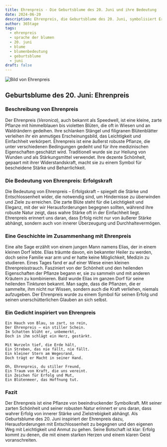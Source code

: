 ```yaml
---
title: Ehrenpreis - Die Geburtsblume des 20. Juni und ihre Bedeutung
date: 2024-06-20
description: Ehrenpreis, die Geburtsblume des 20. Juni, symbolisiert Erfolgskraft. Erfahre mehr über ihre Geschichte, Bedeutung und Symbolik in der Sprache der Blumen.
author: 365tage
tags:
  - ehrenpreis
  - sprache der blumen
  - 20. juni
  - blume
  - blumenbedeutung
  - geburtsblume
  - juni
draft: false
---
```


![Bild von Ehrenpreis](https://cdn.pixabay.com/photo/2016/03/22/18/59/speedwell-1273520_960_720.jpg#center)

## Geburtsblume des 20. Juni: Ehrenpreis

### Beschreibung von Ehrenpreis

Der Ehrenpreis (_Veronica_), auch bekannt als Speedwell, ist eine kleine, zarte Pflanze mit himmelblauen bis violetten Blüten, die oft in Wiesen und an Waldrändern gedeihen. Ihre schlanken Stängel und filigranen Blütenblätter verleihen ihr ein anmutiges Erscheinungsbild, das Leichtigkeit und Einfachheit verkörpert. Ehrenpreis ist eine äußerst robuste Pflanze, die unter verschiedenen Bedingungen gedeiht und für ihre medizinischen Eigenschaften geschätzt wird. Traditionell wurde sie zur Heilung von Wunden und als Stärkungsmittel verwendet. Ihre dezente Schönheit, gepaart mit ihrer Widerstandskraft, macht sie zu einem Symbol für bescheidene Stärke und Beharrlichkeit.

### Die Bedeutung von Ehrenpreis: Erfolgskraft

Die Bedeutung von Ehrenpreis – Erfolgskraft – spiegelt die Stärke und Entschlossenheit wider, die notwendig sind, um Hindernisse zu überwinden und Ziele zu erreichen. Die zarte Blüte steht für die Leichtigkeit und Eleganz, mit der wir Herausforderungen begegnen sollten, während ihre robuste Natur zeigt, dass wahre Stärke oft in der Einfachheit liegt. Ehrenpreis erinnert uns daran, dass Erfolg nicht nur von äußerer Stärke abhängt, sondern auch von innerer Überzeugung und Durchhaltevermögen.

### Eine Geschichte im Zusammenhang mit Ehrenpreis

Eine alte Sage erzählt von einem jungen Mann namens Elias, der in einem kleinen Dorf lebte. Elias träumte davon, ein bekannter Heiler zu werden, doch seine Familie war arm und er hatte keine Möglichkeit, Medizin zu studieren. Eines Tages fand er auf einer Wiese einen kleinen Ehrenpreisstrauch. Fasziniert von der Schönheit und den heilenden Eigenschaften der Pflanze begann er, sie zu sammeln und mit anderen Kräutern zu kombinieren. Bald wurde Elias im ganzen Dorf für seine heilenden Tinkturen bekannt. Man sagte, dass die Pflanzen, die er sammelte, ihm nicht nur Wissen, sondern auch die Kraft verliehen, niemals aufzugeben. Der Ehrenpreis wurde zu einem Symbol für seinen Erfolg und seinen unerschütterlichen Glauben an sich selbst.

### Ein Gedicht inspiriert von Ehrenpreis

```
Ein Hauch von Blau, so zart, so rein,  
Der Ehrenpreis – ein stiller Schein.  
Im Schatten blüht er, unbemerkt,  
Doch in ihm schlägt ein Herz, gestärkt.  

Mit Wurzeln tief, die Erde hält,  
Ein Streben, das nie fällt, nie fällt.  
Ein kleiner Stern am Wegesrand,  
Doch trägt er Macht in seiner Hand.  

Oh, Ehrenpreis, du stiller Freund,  
Ein Traum von Kraft, die uns vereint.  
Ein Zeichen für Erfolg und Mut,  
Ein Blütenmeer, das Hoffnung tut.  
```

### Fazit

Der Ehrenpreis ist eine Pflanze von beeindruckender Symbolkraft. Mit seiner zarten Schönheit und seiner robusten Natur erinnert er uns daran, dass wahrer Erfolg von innerer Stärke und Zielstrebigkeit abhängt. Als Geburtsblume des 20. Juni inspiriert der Ehrenpreis dazu, Herausforderungen mit Entschlossenheit zu begegnen und den eigenen Weg mit Leichtigkeit und Anmut zu gehen. Seine Botschaft ist klar: Erfolg kommt zu denen, die mit einem starken Herzen und einem klaren Geist voranschreiten.